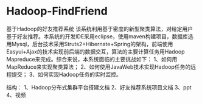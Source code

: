# Hadoop-FindFriend
基于Hadoop的好友推荐系统
该系统利用基于密度的新型聚类算法，对给定用户基于好友推荐。本系统的开发IDE采用eclipse，使用maven构建项目，数据库选用Mysql，后台技术采用Struts2+Hibernate+Spring的架构，前端使用Easyui+Ajax的技术实现前后端的数据交互，算法的主要计算任务用Hadoop Mapreduce来完成。综合来说，本系统面临的主要挑战如下：
1、如何用MapReduce来实现聚类算法；
2、如何使用JavaWeb技术实现Hadoop任务的远程提交；
3、如何实现Hadoop任务的实时监控。

结构：
1、Hadoop分布式集群平台搭建文档
2、好友推荐系统项目文档
3、ppt
4、视频
